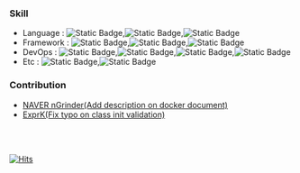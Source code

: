 ### Skill

- Language : ![Static Badge](https://img.shields.io/badge/Java-FF9900),![Static Badge](https://img.shields.io/badge/Kotlin-white?logo=kotlin),![Static Badge](https://img.shields.io/badge/typescript-skyblue?logo=typescript)
- Framework : ![Static Badge](https://img.shields.io/badge/Spring-green?logo=spring&logoColor=white),![Static Badge](https://img.shields.io/badge/JPA-green?logo=jpa),![Static Badge](https://img.shields.io/badge/Jetbrain_Exposed-white)
- DevOps : ![Static Badge](https://img.shields.io/badge/AWS-FF9900?logo=amazonaws),![Static Badge](https://img.shields.io/badge/GitHub_Action-black?logo=githubactions&logoColor=white),![Static Badge](https://img.shields.io/badge/MySQL-blue?logo=mysql&logoColor=white),![Static Badge](https://img.shields.io/badge/Grafana_K6-white?logo=k6)
- Etc : ![Static Badge](https://img.shields.io/badge/Notion-gray?logo=notion),![Static Badge](https://img.shields.io/badge/Slack-gray?logo=slack)

### Contribution

- [NAVER nGrinder(Add description on docker document)](https://github.com/naver/ngrinder/pull/953)
- [ExprK(Fix typo on class init validation)](https://github.com/Keelar/ExprK/pull/14)

<br><br>

[![Hits](https://hits.seeyoufarm.com/api/count/incr/badge.svg?url=https%3A%2F%2Fgithub.com%2Fjinan159&count_bg=%2379C83D&title_bg=%23555555&icon=&icon_color=%23E7E7E7&title=hits&edge_flat=false)](https://hits.seeyoufarm.com)
